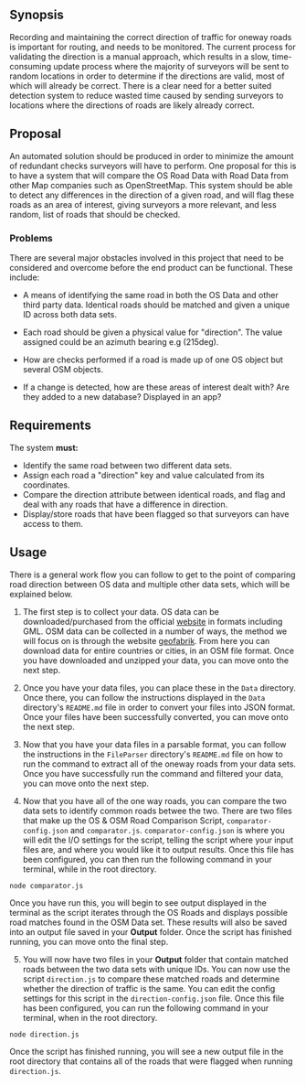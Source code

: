 ## Synopsis

Recording and maintaining the correct direction of traffic for oneway roads is important for routing, and needs to be monitored. The current process for validating the direction is a manual approach, which results in a slow, time-consuming update process where the majority of surveyors will be sent to random locations in order to determine if the directions are valid, most of which will already be correct. There is a clear need for a better suited detection system to reduce wasted time caused by sending surveyors to locations where the directions of roads are likely already correct.

## Proposal

An automated solution should be produced in order to minimize the amount of redundant checks surveyors will have to perform. One proposal for this is to have a system that will compare the OS Road Data with Road Data from other Map companies such as OpenStreetMap. This system should be able to detect any differences in the direction of a given road, and will flag these roads as an area of interest, giving surveyors a more relevant, and less random, list of roads that should be checked.

### Problems

There are several major obstacles involved in this project that need to be considered and overcome before the end product can be functional. These include:

- A means of identifying the same road in both the OS Data and other third party data. Identical roads should be matched and given a unique ID across both data sets.

- Each road should be given a physical value for "direction". The value assigned could be an azimuth bearing e.g (215deg).

- How are checks performed if a road is made up of one OS object but several OSM objects.

- If a change is detected, how are these areas of interest dealt with? Are they added to a new database? Displayed in an app?


## Requirements

The system **must:**
- Identify the same road between two different data sets.
- Assign each road a "direction" key and value calculated from its coordinates.
- Compare the direction attribute between identical roads, and flag and deal with any roads that have a difference in direction.
- Display/store roads that have been flagged so that surveyors can have access to them.

## Usage

There is a general work flow you can follow to get to the point of comparing road direction between OS data and multiple other data sets, which will be explained below.

1. The first step is to collect your data. OS data can be downloaded/purchased from the official [website](https://www.ordnancesurvey.co.uk/business-and-government/products/os-mastermap-highways-network.html) in formats including GML. OSM data can be collected in a number of ways, the method we will focus on is through the website [geofabrik](http://download.geofabrik.de/). From here you can download data for entire countries or cities, in an OSM file format. Once you have downloaded and unzipped your data, you can move onto the next step.

2. Once you have your data files, you can place these in the `Data` directory. Once there, you can follow the instructions displayed in the `Data` directory's `README.md` file in order to convert your files into JSON format. Once your files have been successfully converted, you can move onto the next step.

3. Now that you have your data files in a parsable format, you can follow the instructions in the `FileParser` directory's `README.md` file on how to run the command to extract all of the oneway roads from your data sets. Once you have successfully run the command and filtered your data, you can move onto the next step.

4. Now that you have all of the one way roads, you can compare the two data sets to identify common roads betwee the two. There are two files that make up the OS & OSM Road Comparison Script, `comparator-config.json` and `comparator.js`. `comparator-config.json` is where you will edit the I/O settings for the script, telling the script where your input files are, and where you would like it to output results. Once this file has been configured, you can then run the following command in your terminal, while in the root directory.
```
node comparator.js
```
Once you have run this, you will begin to see output displayed in the terminal as the script iterates through the OS Roads and displays possible road matches found in the OSM Data set. These results will also be saved into an output file saved in your **Output** folder. Once the script has finished running, you can move onto the final step.

5. You will now have two files in your **Output** folder that contain matched roads between the two data sets with unique IDs. You can now use the script `direction.js` to compare these matched roads and determine whether the direction of traffic is the same. You can edit the config settings for this script in the `direction-config.json` file. Once this file has been configured, you can run the following command in your terminal, when in the root directory.
```
node direction.js
```
Once the script has finished running, you will see a new output file in the root directory that contains all of the roads that were flagged when running `direction.js`.
